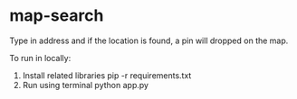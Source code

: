 # map-search
Type in address and if the location is found, a pin will dropped on the map.

To run in locally:
1. Install related libraries
pip -r requirements.txt
2. Run using terminal
python app.py

